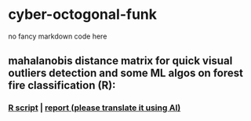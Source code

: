 # cyber-octogonal-funk
no fancy markdown code here

## mahalanobis distance matrix for quick visual outliers detection and some ML algos on forest fire classification (R):

### [R script](https://github.com/sql19w/cyber-octogonal-funk/blob/main/forest_fires.R) | [report (please translate it using AI)](https://github.com/sql19w/cyber-octogonal-funk/blob/main/forest_fires_report.pdf)
